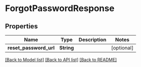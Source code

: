 # ForgotPasswordResponse

## Properties
Name | Type | Description | Notes
------------ | ------------- | ------------- | -------------
**reset_password_url** | **String** |  | [optional] 

[[Back to Model list]](../README.md#documentation-for-models) [[Back to API list]](../README.md#documentation-for-api-endpoints) [[Back to README]](../README.md)


